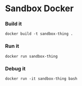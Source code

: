 # Sandbox Docker

### Build it
```docker build -t sandbox-thing .```

### Run it
```docker run sandbox-thing```

### Debug it
```docker run -it sandbox-thing bash```
